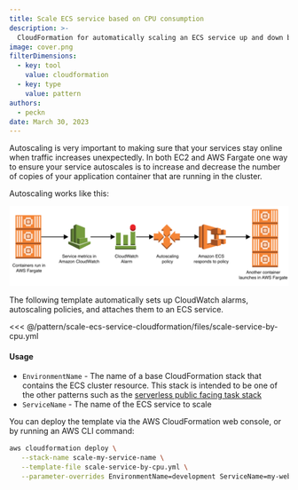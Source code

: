```yaml
---
title: Scale ECS service based on CPU consumption
description: >-
  CloudFormation for automatically scaling an ECS service up and down based on CPU usage
image: cover.png
filterDimensions:
  - key: tool
    value: cloudformation
  - key: type
    value: pattern
authors:
  - peckn
date: March 30, 2023
---
```


Autoscaling is very important to making sure that your services stay online when traffic increases unexpectedly. In both EC2 and AWS Fargate one way to ensure your service autoscales is to increase and decrease the number of copies of your application container that are running in the cluster.

Autoscaling works like this:

![](./files/diagram.png)

The following template automatically sets up CloudWatch alarms, autoscaling policies, and attaches them to an ECS service.

<<< @/pattern/scale-ecs-service-cloudformation/files/scale-service-by-cpu.yml

#### Usage

- `EnvironmentName` - The name of a base CloudFormation stack that contains the ECS cluster resource. This stack is intended to be one of the other patterns such as the [serverless public facing task stack](/pattern/public-facing-api-ecs-fargate-cloudformation)
- `ServiceName` - The name of the ECS service to scale

You can deploy the template via the AWS CloudFormation web console, or by running an AWS CLI command:

```sh
aws cloudformation deploy \
   --stack-name scale-my-service-name \
   --template-file scale-service-by-cpu.yml \
   --parameter-overrides EnvironmentName=development ServiceName=my-web-service
```
